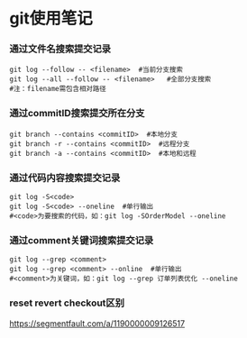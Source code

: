 # git使用笔记

### 通过文件名搜索提交记录

    git log --follow -- <filename>  #当前分支搜索
    git log --all --follow -- <filename>   #全部分支搜索
    #注：filename需包含相对路径

### 通过commitID搜索提交所在分支

    git branch --contains <commitID>  #本地分支
    git branch -r --contains <commitID>  #远程分支
    git branch -a --contains <commitID>  #本地和远程

### 通过代码内容搜索提交记录

    git log -S<code>
    git log -S<code> --oneline  #单行输出
    #<code>为要搜索的代码，如：git log -SOrderModel --oneline

### 通过comment关键词搜索提交记录

    git log --grep <comment>
    git log --grep <comment> --online  #单行输出
    #<comment>为关键词，如：git log --grep 订单列表优化 --oneline
    
### reset revert checkout区别
https://segmentfault.com/a/1190000009126517
